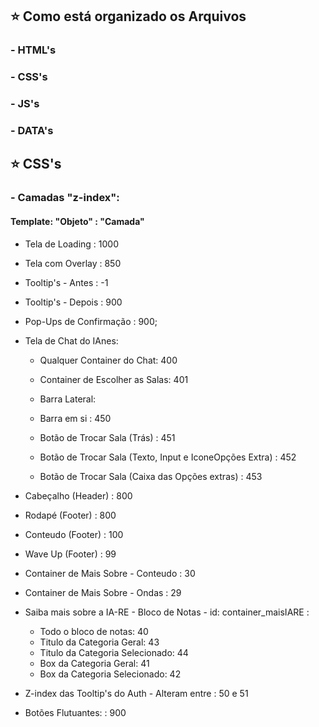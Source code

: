 ## ⭐ Como está organizado os Arquivos
### - HTML's
### - CSS's
### - JS's
### - DATA's

## ⭐ CSS's

### - Camadas "z-index":

#### Template: "Objeto" : "Camada"

- Tela de Loading : 1000
- Tela com Overlay : 850

- Tooltip's - Antes : -1 
- Tooltip's - Depois : 900 
 
- Pop-Ups de Confirmação : 900;

- Tela de Chat do IAnes:
    - Qualquer Container do Chat: 400
    - Container de Escolher as Salas: 401

    - Barra Lateral:
     - Barra em si : 450
     - Botão de Trocar Sala (Trás) : 451
     - Botão de Trocar Sala (Texto, Input e IconeOpções Extra) : 452
     - Botão de Trocar Sala (Caixa das Opções extras) : 453

- Cabeçalho (Header) : 800
- Rodapé (Footer) : 800

- Conteudo (Footer) : 100 
- Wave Up (Footer) : 99

- Container de Mais Sobre - Conteudo : 30 
- Container de Mais Sobre - Ondas : 29 

- Saiba mais sobre a IA-RE - Bloco de Notas - id: container_maisIARE :
    - Todo o bloco de notas: 40
    - Titulo da Categoria Geral: 43
    - Titulo da Categoria Selecionado: 44
    - Box da Categoria Geral: 41
    - Box da Categoria Selecionado: 42

- Z-index das Tooltip's do Auth - Alteram entre : 50 e 51

- Botões Flutuantes:  : 900
